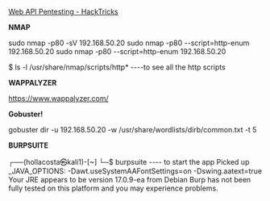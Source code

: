 [Web API Pentesting - HackTricks](https://book.hacktricks.xyz/network-services-pentesting/pentesting-web/web-api-pentesting)

**NMAP**

sudo nmap -p80  -sV 192.168.50.20
sudo nmap -p80 --script=http-enum 192.168.50.20
sudo nmap -p80 --script=http-enum 192.168.50.20

$ ls -l /usr/share/nmap/scripts/http*                                     ----to see all the http scripts

**WAPPALYZER**

https://www.wappalyzer.com/

**Gobuster!**

gobuster dir -u 192.168.50.20 -w /usr/share/wordlists/dirb/common.txt -t 5

**BURPSUITE**

┌──(hollacosta㉿kali1)-[~]
└─$ burpsuite                                                                                       ---- to start the app
Picked up _JAVA_OPTIONS: -Dawt.useSystemAAFontSettings=on -Dswing.aatext=true
Your JRE appears to be version 17.0.9-ea from Debian
Burp has not been fully tested on this platform and you may experience problems.

